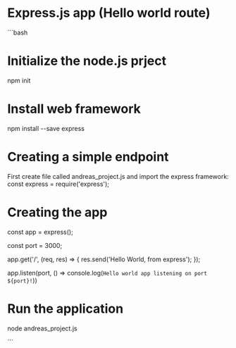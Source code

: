# Express.js app (Hello world route)

´´´bash

# Initialize the node.js prject
npm init

# Install web framework 
npm install --save express

# Creating a simple endpoint
First create file called andreas_project.js and import the express framework:
const express = require('express');

# Creating the app
const app = express();

const port = 3000;

app.get('/', (req, res) => {
    res.send('Hello World, from express');
});

app.listen(port, () => console.log(`Hello world app listening on port ${port}!`))

# Run the application
node andreas_project.js

´´´
